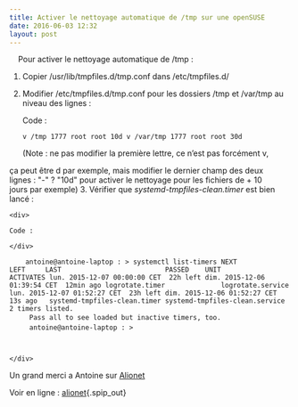 ```yaml
---
title: Activer le nettoyage automatique de /tmp sur une openSUSE
date: 2016-06-03 12:32
layout: post
---
```


<div class="texte surlignable">

    Pour activer le nettoyage automatique de /tmp :
1.  Copier /usr/lib/tmpfiles.d/tmp.conf dans /etc/tmpfiles.d/
2.  Modifier /etc/tmpfiles.d/tmp.conf pour les dossiers /tmp et /var/tmp
    au niveau des lignes :
    <div>

    <div>

    Code :

    </div>

        v /tmp 1777 root root 10d v /var/tmp 1777 root root 30d

    </div>

    <p>
    (Note : ne pas modifier la première lettre, ce n’est pas forcément
    v,  
   ça peut être d par exemple, mais modifier le dernier champ des deux  
   lignes : "-" ? "10d" pour activer le nettoyage pour les fichiers
    de + 10  
   jours par exemple)
3.  Vérifier que *systemd-tmpfiles-clean.timer* est bien lancé :
    <div>

    <div>

    Code :

    </div>

        antoine@antoine-laptop : > systemctl list-timers NEXT                          LEFT     LAST                          PASSED    UNIT                         ACTIVATES lun. 2015-12-07 00:00:00 CET  22h left dim. 2015-12-06 01:39:54 CET  12min ago logrotate.timer              logrotate.service lun. 2015-12-07 01:52:27 CET  23h left dim. 2015-12-06 01:52:27 CET  13s ago   systemd-tmpfiles-clean.timer systemd-tmpfiles-clean.service 2 timers listed.
         Pass all to see loaded but inactive timers, too.
         antoine@antoine-laptop : >

     

    </div>

Un grand merci a Antoine sur
[Alionet](https://www.alionet.org/showthread.php?32114-Dossier-tmp-plein-dolphin-y-laisse-ses-aper%E7us-et-autres-sans-vider)

<div
style="background-image: url('http://passiongnulinux.tuxfamily.org/spip/spip.php?action=cron');">

</div>

</div>

Voir en ligne :
[alionet](http://www.alionet.org/showthread.php?32114-Dossier-tmp-plein-dolphin-y-laisse-ses-aper%E7us-et-autres-sans-vider){.spip_out}
